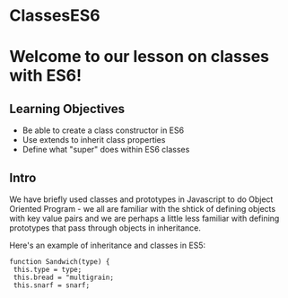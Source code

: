 # ClassesES6

# Welcome to our lesson on classes with ES6!

## Learning Objectives
 - Be able to create a class constructor in ES6
 - Use extends to inherit class properties
 - Define what "super" does within ES6 classes
 
 ## Intro
 We have briefly used classes and prototypes in Javascript to do Object Oriented Program - we all are familiar with the shtick of defining objects with key value pairs and we are perhaps a little less
 familiar with defining prototypes that pass through objects in inheritance.
 
 Here's an example of inheritance and classes in ES5: 
 
 ```
 function Sandwich(type) {
  this.type = type;
  this.bread = "multigrain;
  this.snarf = snarf;
  
